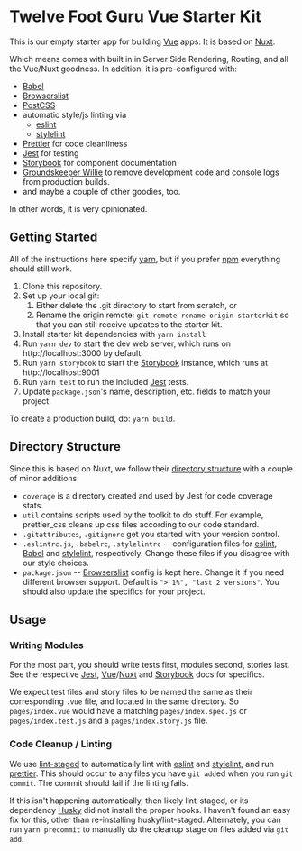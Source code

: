 # Twelve Foot Guru Vue Starter Kit

This is our empty starter app for building [Vue](https://vuejs.org/v2/guide/) apps. It is based on [Nuxt](https://nuxtjs.org/).

Which means comes with built in in Server Side Rendering, Routing, and all the Vue/Nuxt goodness. In addition, it is pre-configured with:
 - [Babel](https://babeljs.io/)
 - [Browserslist](https://github.com/ai/browserslist)
 - [PostCSS](http://postcss.org/)
 - automatic style/js linting via
   - [eslint](https://eslint.org/)
   - [stylelint](https://stylelint.io/)
 - [Prettier](https://prettier.io/) for code cleanliness
 - [Jest](https://facebook.github.io/jest/) for testing
 - [Storybook](https://storybook.js.org/) for component documentation
 - [Groundskeeper Willie](https://github.com/betaorbust/babel-plugin-groundskeeper-willie) to remove development code and console logs from production builds.
 - and maybe a couple of other goodies, too.

In other words, it is very opinionated.

## Getting Started

 All of the instructions here specify [yarn](https://yarnpkg.com/en/), but if you prefer [npm](https://www.npmjs.com/) everything should still work.

 1. Clone this repository.
 1. Set up your local git:
     1. Either delete the .git directory to start from scratch, or
     1. Rename the origin remote: `git remote rename origin starterkit` so that you can still receive updates to the starter kit.
 1. Install starter kit dependencies with `yarn install`
 1. Run `yarn dev` to start the dev web server, which runs on http://localhost:3000 by default.
 1. Run `yarn storybook` to start the [Storybook](https://storybook.js.org/) instance, which runs at http://localhost:9001
 1. Run `yarn test` to run the included [Jest](https://facebook.github.io/jest/) tests.
 1. Update `package.json`'s name, description, etc. fields to match your project.


To create a production build, do: `yarn build`.

## Directory Structure

Since this is based on Nuxt, we follow their [directory structure](https://nuxtjs.org/guide/directory-structure) with a couple of minor additions:

 - `coverage` is a directory created and used by Jest for code coverage stats.
 - `util` contains scripts used by the toolkit to do stuff. For example, prettier_css cleans up css files according to our code standard.
 - `.gitattributes`, `.gitignore` get you started with your version control.
 - `.eslintrc.js`, `.babelrc`, `.stylelintrc` -- configuration files for [eslint](https://eslint.org/), [Babel](https://babeljs.io/) and [stylelint](https://stylelint.io/), respectively. Change these files if you disagree with our style choices.
 - `package.json` -- [Browserslist](https://github.com/ai/browserslist) config is kept here. Change it if you need different browser support. Default is `"> 1%", "last 2 versions"`. You should also update the specifics for your project.

## Usage

### Writing Modules

For the most part, you should write tests first, modules second, stories last. See the respective [Jest](https://facebook.github.io/jest/), [Vue](https://vuejs.org/v2/guide/)/[Nuxt](https://nuxtjs.org/) and [Storybook](https://storybook.js.org/) docs for specifics.

We expect test files and story files to be named the same as their corresponding `.vue` file, and located in the same directory. So `pages/index.vue` would have a matching `pages/index.spec.js` or `pages/index.test.js` and a `pages/index.story.js` file.

### Code Cleanup / Linting

We use [lint-staged](https://github.com/okonet/lint-staged) to automatically lint with [eslint](https://eslint.org/) and [stylelint](https://stylelint.io/),  and run [prettier](https://prettier.io/). This should occur to any files you have `git add`ed when you run `git commit`. The commit should fail if the linting fails.

If this isn't happening automatically, then likely lint-staged, or its dependency [Husky](https://github.com/typicode/husky) did not install the proper hooks. I haven't found an easy fix for this, other than re-installing husky/lint-staged. Alternately, you can run `yarn precommit` to manually do the cleanup stage on files added via `git add`.





